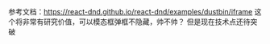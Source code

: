 参考文档：https://react-dnd.github.io/react-dnd/examples/dustbin/iframe
这个将非常有研究价值，可以模态框弹框不隐藏，帅不帅？
但是现在技术点还待突破

